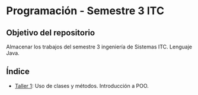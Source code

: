 # Programación - Semestre 3 ITC
## Objetivo del repositorio

Almacenar los trabajos del semestre 3 ingeniería de Sistemas ITC. Lenguaje Java.

## Índice

- [Taller 1](/taller1): Uso de clases y métodos. Introducción a POO.